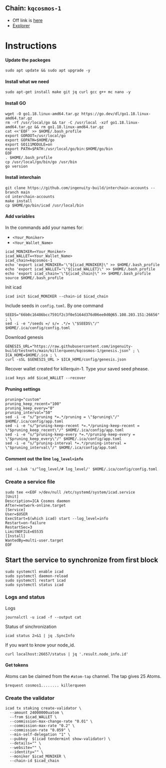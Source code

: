 ## Chain: `kqcosmos-1`
- Off link is [here](https://github.com/ingenuity-build/testnets/tree/main/killerqueen/kqcosmos-1)
- [Explorer](https://testnet.explorer.testnet.run/kqcosmos-1)
# Instructions
#### Update the packeges
```
sudo apt update && sudo apt upgrade -y
```
#### Install what we need
```
sudo apt-get install make git jq curl gcc g++ mc nano -y
```
#### Install GO
```
wget -O go1.18.linux-amd64.tar.gz https://go.dev/dl/go1.18.linux-amd64.tar.gz
rm -rf /usr/local/go && tar -C /usr/local -xzf go1.18.linux-amd64.tar.gz && rm go1.18.linux-amd64.tar.gz
cat <<'EOF' >> $HOME/.bash_profile
export GOROOT=/usr/local/go
export GOPATH=$HOME/go
export GO111MODULE=on
export PATH=$PATH:/usr/local/go/bin:$HOME/go/bin
EOF
. $HOME/.bash_profile
cp /usr/local/go/bin/go /usr/bin
go version
```
#### Install **interchain**
```
git clone https://github.com/ingenuity-build/interchain-accounts --branch main
cd interchain-accounts
make install
cp $HOME/go/bin/icad /usr/local/bin
```
#### Add variables
In the commands add your names for:
- `<Your_Moniker>`
- `<Your_Wallet_Name>`
```
icad_MONIKER=<Your_Moniker>
icad_WALLET=<Your_Wallet_Name>
icad_chain=kqcosmos-1
echo 'export icad_MONIKER='\"${icad_MONIKER}\" >> $HOME/.bash_profile
echo 'export icad_WALLET='\"${icad_WALLET}\" >> $HOME/.bash_profile
echo 'export icad_chain='\"${icad_chain}\" >> $HOME/.bash_profile
source $HOME/.bash_profile
```
Init icad
```
icad init $icad_MONIKER --chain-id $icad_chain
```
Include seeds in `config.toml`. By one command
```
SEEDS="66b0c16486bcc7591f2c3f0e5164d376d06ee0d0@65.108.203.151:26656" ; \
sed -i -e "/seeds =/ s/= .*/= \"$SEEDS\"/"  $HOME/.ica/config/config.toml
```
Download genesis
```
GENESIS_URL="https://raw.githubusercontent.com/ingenuity-build/testnets/main/killerqueen/kqcosmos-1/genesis.json" ; \
ICA_HOME=$HOME/.ica ; \
curl -sSL $GENESIS_URL > $ICA_HOME/config/genesis.json
```
Recover wallet created for killerquin-1. Type your saved seed phease.
```
icad keys add $icad_WALLET --recover
```

#### Pruning settings
```
pruning="custom"
pruning_keep_recent="100"
pruning_keep_every="0"
pruning_interval="50"
sed -i -e "s/^pruning *=.*/pruning = \"$pruning\"/" $HOME/.ica/config/app.toml
sed -i -e "s/^pruning-keep-recent *=.*/pruning-keep-recent = \"$pruning_keep_recent\"/" $HOME/.ica/config/app.toml
sed -i -e "s/^pruning-keep-every *=.*/pruning-keep-every = \"$pruning_keep_every\"/" $HOME/.ica/config/app.toml
sed -i -e "s/^pruning-interval *=.*/pruning-interval = \"$pruning_interval\"/" $HOME/.ica/config/app.toml
```
#### Comment out the line `log_level=info`
```
sed -i.bak 's/^log_level/# log_level/' $HOME/.ica/config/config.toml
```
### Сreate a service file
```
sudo tee <<EOF >/dev/null /etc/systemd/system/icad.service
[Unit]
Description=ICA Cosmos daemon
After=network-online.target
[Service]
User=$USER
ExecStart=$(which icad) start --log_level=info
Restart=on-failure
RestartSec=3
LimitNOFILE=65535
[Install]
WantedBy=multi-user.target
EOF
```
## Start the service to synchronize from first block
```
sudo systemctl enable icad
sudo systemctl daemon-reload
sudo systemctl restart icad
sudo systemctl status icad
```
### Logs and status
Logs
```
journalctl -u icad -f --output cat
```
Status of sinchronization
```
icad status 2>&1 | jq .SyncInfo
```
If you want to know your node_id.
```
curl localhost:26657/status | jq '.result.node_info.id'
```
#### Get tokens
Atoms can be claimed from the `#atom-tap` channel. The tap gives 25 Atoms.
```
$request cosmos1........ killerqueen
```
### Create the validator
```
icad tx staking create-validator \
  --amount 24000000uatom \
  --from $icad_WALLET \
  --commission-max-change-rate "0.01" \
  --commission-max-rate "0.2" \
  --commission-rate "0.059" \
  --min-self-delegation "1" \
  --pubkey  $(icad tendermint show-validator) \
  --details="" \
  --website="" \
  --identity="" \
  --moniker $icad_MONIKER \
  --chain-id $icad_chain
```


